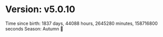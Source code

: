 # Version: v5.0.10
Time since birth: 1837 days, 44088 hours, 2645280 minutes, 158716800 seconds
Season: Autumn 🍁
